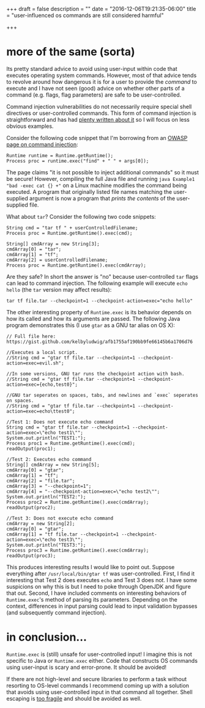 +++
draft = false
description = ""
date = "2016-12-06T19:21:35-06:00"
title = "user-influenced os commands are still considered harmful"

+++

# more of the same (sorta)

Its pretty standard advice to avoid using user-input within code that executes
operating system commands. However, most of that advice tends to revolve around
how dangerous it is for a user to provide the *command* to execute and I have
not seen (good) advice on whether other parts of a command (e.g. flags, flag
parameters) are safe to be user-controlled. 

Command injection vulnerabilities do not necessarily require special shell directives or
user-controlled commands. This form of command injection is 
straightforward and has had [plenty written about
it](https://www.owasp.org/index.php/Command_injection) so I will focus on
less obvious examples.

Consider the following code snippet that I'm borrowing from an [OWASP page on
command injection](https://www.owasp.org/index.php/Command_injection_in_Java):

```
Runtime runtime = Runtime.getRuntime();
Process proc = runtime.exec("find" + " " + args[0]);
```

The page claims "it is not possible to inject additional commands" so it must
be secure! However, compiling the full Java file and running `java Example1
"bad -exec cat {} +"` on a Linux machine modifies the command being executed. A
program that originally listed file names matching the user-supplied argument
is now a program that *prints the contents* of the user-supplied file. 

What about `tar`? Consider the following two code snippets:

```
String cmd = "tar tf " + userControlledFilename;
Process proc = Runtime.getRuntime().exec(cmd);
```

```
String[] cmdArray = new String[3];
cmdArray[0] = "tar";
cmdArray[1] = "tf";	
cmdArray[2] = userControlledFilename;
Process proc = Runtime.getRuntime().exec(cmdArray);
```

Are they safe? In short the answer is "no" because user-controlled
`tar` flags can lead to command injection. The following example
will execute `echo hello` (the `tar` version may affect results):

```
tar tf file.tar --checkpoint=1 --checkpoint-action=exec="echo hello"
```

The other interesting property of `Runtime.exec` is its behavior depends
on how its called and how its arguments are passed. The following Java
program demonstrates this (I use `gtar` as a GNU tar alias on OS X):

```
// Full file here: https://gist.github.com/kelbyludwig/afb1755af190bb9fe66145b6a1706d76

//Executes a local script.
//String cmd = "gtar tf file.tar --checkpoint=1 --checkpoint-action=exec=evil.sh";

//In some versions, GNU tar runs the checkpoint action with bash.
//String cmd = "gtar tf file.tar --checkpoint=1 --checkpoint-action=exec={echo,test0}";
        
//GNU tar seperates on spaces, tabs, and newlines and `exec` seperates on spaces.
//String cmd = "gtar tf file.tar --checkpoint=1 --checkpoint-action=exec=echo\ttest0";

//Test 1: Does not execute echo command
String cmd = "gtar tf file.tar --checkpoint=1 --checkpoint-action=exec=\"echo test1\"";
System.out.println("TEST1:");
Process proc1 = Runtime.getRuntime().exec(cmd);
readOutput(proc1);

//Test 2: Executes echo command
String[] cmdArray = new String[5];
cmdArray[0] = "gtar";
cmdArray[1] = "tf";    
cmdArray[2] = "file.tar";
cmdArray[3] = "--checkpoint=1";
cmdArray[4] = "--checkpoint-action=exec=\"echo test2\"";
System.out.println("TEST2:");
Process proc2 = Runtime.getRuntime().exec(cmdArray);
readOutput(proc2);

//Test 3: Does not execute echo command
cmdArray = new String[2];
cmdArray[0] = "gtar";
cmdArray[1] = "tf file.tar --checkpoint=1 --checkpoint-action=exec=\"echo test3\"";
System.out.println("TEST3:");
Process proc3 = Runtime.getRuntime().exec(cmdArray);
readOutput(proc3);
```

This produces interesting results I would like to point out. Suppose
everything after `/usr/local/bin/gtar tf` was user-controlled. First, I find it
interesting that Test 2 does executes `echo` and Test 3 does not. I have some
suspicions on why this is but I need to poke through OpenJDK and figure that
out.  Second, I have included comments on interesting behaviors of
`Runtime.exec`'s method of parsing its parameters. Depending on the context,
differences in input parsing could lead to input validation bypasses (and
subsequently command injection).

# in conclusion...

`Runtime.exec` is (still) unsafe for user-controlled input! I imagine this is
not specific to Java or `Runtime.exec` either. Code that constructs OS commands
using user-input is scary and error-prone. It should be avoided!

If there are not high-level and secure libraries to perform a task without
resorting to OS-level commands I recommend coming up with a solution that
avoids using user-controlled input in that command all together. Shell escaping
is [too fragile](https://lf.lc/CVE-2016-4991.txt) and should be avoided as
well.
